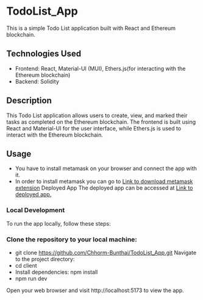 # TodoList_App

This is a simple Todo List application built with React and Ethereum blockchain.

## Technologies Used

- Frontend: React, Material-UI (MUI), Ethers.js(for interacting with the Ethereum blockchain)
- Backend: Solidity

## Description

This Todo List application allows users to create, view, and marked their tasks as completed on the Ethereum blockchain. The frontend is built using React and Material-UI for the user interface, while Ethers.js is used to interact with the Ethereum blockchain.

## Usage

- You have to install metamask on your browser and connect the app with it.
- In order to install metamask you can go to [Link to download metamask extension](https://chromewebstore.google.com/detail/metamask/nkbihfbeogaeaoehlefnkodbefgpgknn)
Deployed App
The deployed app can be accessed at [Link to deployed app.](https://bunthai-todolist-blockchain.vercel.app/)

### Local Development

To run the app locally, follow these steps:

### Clone the repository to your local machine:

- git clone https://github.com/Chhorm-Bunthai/TodoList_App.git
  Navigate to the project directory:
- cd client
- Install dependencies: npm install
- npm run dev

Open your web browser and visit http://localhost:5173 to view the app.
